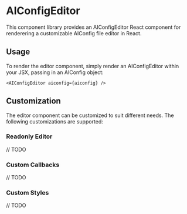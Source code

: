 # AIConfigEditor

This component library provides an AIConfigEditor React component for renderering a customizable AIConfig file editor in React.

## Usage

To render the editor component, simply render an AIConfigEditor within your JSX, passing in an AIConfig object:

```
<AIConfigEditor aiconfig={aiconfig} />
```

## Customization

The editor component can be customized to suit different needs. The following customizations are supported:

### Readonly Editor

// TODO

### Custom Callbacks

// TODO

### Custom Styles

// TODO
